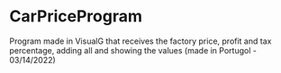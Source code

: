 # CarPriceProgram
Program made in VisualG that receives the factory price, profit and tax percentage, adding all and showing the values (made in Portugol - 03/14/2022)
